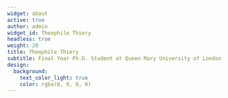 ```yaml
---
widget: about
active: true
author: admin
widget_id: Theophile Thiery
headless: true
weight: 20
title: Theophile Thiery
subtitle: Final Year Ph.D. Student at Queen Mary University of London
design:
  background:
    text_color_light: true
    color: rgba(0, 0, 0, 0)
---
```

